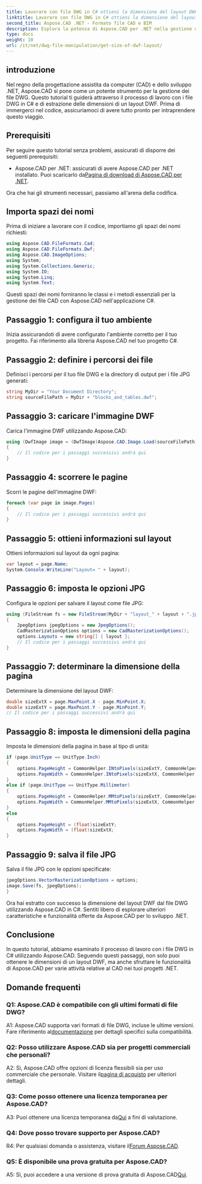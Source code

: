 ```yaml
---
title: Lavorare con file DWG in C# ottieni la dimensione del layout DWF
linktitle: Lavorare con file DWG in C# ottieni la dimensione del layout DWF
second_title: Aspose.CAD .NET - Formato file CAD e BIM
description: Esplora la potenza di Aspose.CAD per .NET nella gestione dei file DWG. Impara a estrarre facilmente le dimensioni del layout DWF utilizzando C#.
type: docs
weight: 10
url: /it/net/dwg-file-manipulation/get-size-of-dwf-layout/
---
```

## introduzione

Nel regno della progettazione assistita da computer (CAD) e dello sviluppo .NET, Aspose.CAD si pone come un potente strumento per la gestione dei file DWG. Questo tutorial ti guiderà attraverso il processo di lavoro con i file DWG in C# e di estrazione delle dimensioni di un layout DWF. Prima di immergerci nel codice, assicuriamoci di avere tutto pronto per intraprendere questo viaggio.

## Prerequisiti

Per seguire questo tutorial senza problemi, assicurati di disporre dei seguenti prerequisiti:

-  Aspose.CAD per .NET: assicurati di avere Aspose.CAD per .NET installato. Puoi scaricarlo da[Pagina di download di Aspose.CAD per .NET](https://releases.aspose.com/cad/net/).

Ora che hai gli strumenti necessari, passiamo all'arena della codifica.

## Importa spazi dei nomi

Prima di iniziare a lavorare con il codice, importiamo gli spazi dei nomi richiesti:

```csharp
using Aspose.CAD.FileFormats.Cad;
using Aspose.CAD.FileFormats.Dwf;
using Aspose.CAD.ImageOptions;
using System;
using System.Collections.Generic;
using System.IO;
using System.Linq;
using System.Text;
```

Questi spazi dei nomi forniranno le classi e i metodi essenziali per la gestione dei file CAD con Aspose.CAD nell'applicazione C#.

## Passaggio 1: configura il tuo ambiente

Inizia assicurandoti di avere configurato l'ambiente corretto per il tuo progetto. Fai riferimento alla libreria Aspose.CAD nel tuo progetto C#.

## Passaggio 2: definire i percorsi dei file

Definisci i percorsi per il tuo file DWG e la directory di output per i file JPG generati:

```csharp
string MyDir = "Your Document Directory";
string sourceFilePath = MyDir + "blocks_and_tables.dwf";
```

## Passaggio 3: caricare l'immagine DWF

Carica l'immagine DWF utilizzando Aspose.CAD:

```csharp
using (DwfImage image = (DwfImage)Aspose.CAD.Image.Load(sourceFilePath))
{
    // Il codice per i passaggi successivi andrà qui
}
```

## Passaggio 4: scorrere le pagine

Scorri le pagine dell'immagine DWF:

```csharp
foreach (var page in image.Pages)
{
    // Il codice per i passaggi successivi andrà qui
}
```

## Passaggio 5: ottieni informazioni sul layout

Ottieni informazioni sul layout da ogni pagina:

```csharp
var layout = page.Name;
System.Console.WriteLine("Layout= " + layout);
```

## Passaggio 6: imposta le opzioni JPG

Configura le opzioni per salvare il layout come file JPG:

```csharp
using (FileStream fs = new FileStream(MyDir + "layout_" + layout + ".jpg", FileMode.Create))
{
    JpegOptions jpegOptions = new JpegOptions();
    CadRasterizationOptions options = new CadRasterizationOptions();
    options.Layouts = new string[] { layout };
    // Il codice per i passaggi successivi andrà qui
}
```

## Passaggio 7: determinare la dimensione della pagina

Determinare la dimensione del layout DWF:

```csharp
double sizeExtX = page.MaxPoint.X - page.MinPoint.X;
double sizeExtY = page.MaxPoint.Y - page.MinPoint.Y;
// Il codice per i passaggi successivi andrà qui
```

## Passaggio 8: imposta le dimensioni della pagina

Imposta le dimensioni della pagina in base al tipo di unità:

```csharp
if (page.UnitType == UnitType.Inch)
{
    options.PageHeight = CommonHelper.INtoPixels(sizeExtY, CommonHelper.DPI);
    options.PageWidth = CommonHelper.INtoPixels(sizeExtX, CommonHelper.DPI);
}
else if (page.UnitType == UnitType.Millimeter)
{
    options.PageHeight = CommonHelper.MMtoPixels(sizeExtY, CommonHelper.DPI);
    options.PageWidth = CommonHelper.MMtoPixels(sizeExtX, CommonHelper.DPI);
}
else
{
    options.PageHeight = (float)sizeExtY;
    options.PageWidth = (float)sizeExtX;
}
```

## Passaggio 9: salva il file JPG

Salva il file JPG con le opzioni specificate:

```csharp
jpegOptions.VectorRasterizationOptions = options;
image.Save(fs, jpegOptions);
}
```

Ora hai estratto con successo la dimensione del layout DWF dal file DWG utilizzando Aspose.CAD in C#. Sentiti libero di esplorare ulteriori caratteristiche e funzionalità offerte da Aspose.CAD per lo sviluppo .NET.

## Conclusione

In questo tutorial, abbiamo esaminato il processo di lavoro con i file DWG in C# utilizzando Aspose.CAD. Seguendo questi passaggi, non solo puoi ottenere le dimensioni di un layout DWF, ma anche sfruttare le funzionalità di Aspose.CAD per varie attività relative al CAD nei tuoi progetti .NET.

## Domande frequenti

### Q1: Aspose.CAD è compatibile con gli ultimi formati di file DWG?

 A1: Aspose.CAD supporta vari formati di file DWG, incluse le ultime versioni. Fare riferimento al[documentazione](https://reference.aspose.com/cad/net/) per dettagli specifici sulla compatibilità.

### Q2: Posso utilizzare Aspose.CAD sia per progetti commerciali che personali?

 A2: Sì, Aspose.CAD offre opzioni di licenza flessibili sia per uso commerciale che personale. Visitare il[pagina di acquisto](https://purchase.aspose.com/buy) per ulteriori dettagli.

### Q3: Come posso ottenere una licenza temporanea per Aspose.CAD?

 A3: Puoi ottenere una licenza temporanea da[Qui](https://purchase.aspose.com/temporary-license/) a fini di valutazione.

### Q4: Dove posso trovare supporto per Aspose.CAD?

R4: Per qualsiasi domanda o assistenza, visitare il[Forum Aspose.CAD](https://forum.aspose.com/c/cad/19).

### Q5: È disponibile una prova gratuita per Aspose.CAD?

 A5: Sì, puoi accedere a una versione di prova gratuita di Aspose.CAD[Qui](https://releases.aspose.com/).